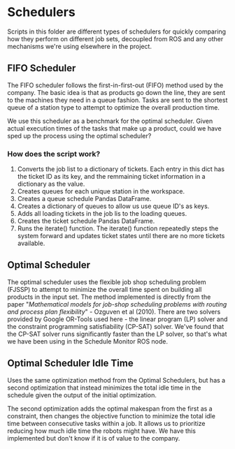 # Schedulers

Scripts in this folder are different types of schedulers for quickly comparing how they perform on different job sets, decoupled from ROS and any other mechanisms we're using elsewhere in the project.

## FIFO Scheduler
The FIFO scheduler follows the first-in-first-out (FIFO) method used by the company. The basic idea is that as products go down the line, they are sent to the machines they need in a queue fashion. Tasks are sent to the shortest queue of a station type to attempt to optimize the overall production time.

We use this scheduler as a benchmark for the optimal scheduler. Given actual execution times of the tasks that make up a product, could we have sped up the process using the optimal scheduler?

### How does the script work?
1. Converts the job list to a dictionary of tickets. Each entry in this dict has the ticket ID as its key, and the remmaining ticket information in a dictionary as the value.
2. Creates queues for each unique station in the workspace. 
3. Creates a queue schedule Pandas DataFrame.
4. Creates a dictionary of queues to allow us use queue ID's as keys.
5. Adds all loading tickets in the job lis to the loading queues.
6. Creates the ticket schedule Pandas DataFrame.
7. Runs the iterate() function. The iterate() function repeatedly steps the system forward and updates ticket states until there are no more tickets available.

## Optimal Scheduler
The optimal scheduler uses the flexible job shop scheduling problem (FJSSP) to attempt to minimize the overall time spent on building all products in the input set. The method implemented is directly from the paper "*Mathematical models for job-shop scheduling problems with routing and process plan flexibility*" - Ozguven et al (2010). There are two solvers provided by Google OR-Tools used here - the linear program (LP) solver and the constraint programming satisfiability (CP-SAT) solver. We've found that the CP-SAT solver runs significantly faster than the LP solver, so that's what we have been using in the Schedule Monitor ROS node.

## Optimal Scheduler Idle Time
Uses the same optimization method from the Optimal Schedulers, but has a second optimization that instead minimizes the total idle time in the schedule given the output of the initial optimization.

The second optimization adds the optimal makespan from the first as a constraint, then changes the objective function to minimize the total idle time between consecutive tasks within a job. It allows us to prioritize reducing how much idle time the robots might have. We have this implemented but don't know if it is of value to the company.